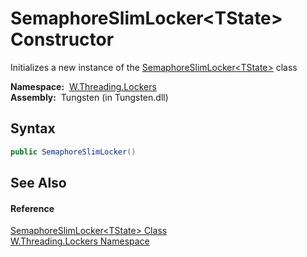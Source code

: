 SemaphoreSlimLocker&lt;TState> Constructor
==========================================
   Initializes a new instance of the [SemaphoreSlimLocker&lt;TState>][1] class

  **Namespace:**  [W.Threading.Lockers][2]  
  **Assembly:**  Tungsten (in Tungsten.dll)

Syntax
------

```csharp
public SemaphoreSlimLocker()
```


See Also
--------

#### Reference
[SemaphoreSlimLocker&lt;TState> Class][1]  
[W.Threading.Lockers Namespace][2]  

[1]: README.md
[2]: ../README.md